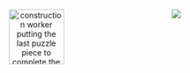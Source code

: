 ### 

<!--
**switch86/switch86** is a ✨ _special_ ✨ repository because its `README.md` (this file) appears on your GitHub profile.

Here are some ideas to get you started:

- 🔭 I’m currently working on ...
- 🌱 I’m currently learning ...
- 👯 I’m looking to collaborate on ...
- 🤔 I’m looking for help with ...
- 💬 Ask me about ...
- 📫 How to reach me: ...
- 😄 Pronouns: ...
- ⚡ Fun fact: ...
-->
<img align="right" src="https://github-readme-stats.vercel.app/api?username=SuperSupeng&show_icons=true&icon_color=CE1D2D&text_color=718096&bg_color=00000000&hide_title=true&hide_border=true" />

<div id="header" align="center">
  <img src="https://media.giphy.com/media/WRua0IqFZzYAGhNAc0/giphy-downsized-large.gif" width="100" borderRadius="10px" alt="construction worker putting the last puzzle piece to complete the sky, then sliding down the ladder" />
</div>
